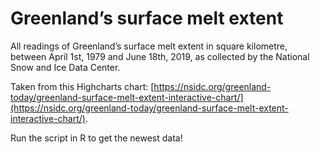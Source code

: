 
# Greenland’s surface melt extent

All readings of Greenland’s surface melt extent in square kilometre, between April 1st, 1979 and June 18th, 2019, as collected by the National Snow and Ice Data Center.

Taken from this Highcharts chart: [https://nsidc.org/greenland-today/greenland-surface-melt-extent-interactive-chart/](https://nsidc.org/greenland-today/greenland-surface-melt-extent-interactive-chart/). 

Run the script in R to get the newest data!


